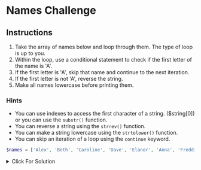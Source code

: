 # Names Challenge

## Instructions

1. Take the array of names below and loop through them. The type of loop is up to you.
2. Within the loop, use a conditional statement to check if the first letter of the name is 'A'.
3. If the first letter is 'A', skip that name and continue to the next iteration.
4. If the first letter is not 'A', reverse the string.
5. Make all names lowercase before printing them.

### Hints

- You can use indexes to access the first character of a string. ($string[0]) or you can use the `substr()` function.
- You can reverse a string using the `strrev()` function.
- You can make a string lowercase using the `strtolower()` function.
- You can skip an iteration of a loop using the `continue` keyword.

```php
$names = ['Alex', 'Beth', 'Caroline', 'Dave', 'Elanor', 'Anna', 'Freddie', 'Adam'];
```

<details>
  <summary>Click For Solution</summary>

## Solution #1 - foreach loop & index

```php
foreach ($names as $name) {
    if ($name[0] === 'A') {
        continue;
    }

    echo strtolower(strrev($name)) . '<br>';
}
```

I loop through using a foreach loop. I used the index 0 of the string to get the first letter to see if it is A. If so, I continue and skip the iteration. If not, I lowercase and reverse it.

## Solution #2 - for loop & substr()

```php
for ($i = 0; $i < count($names); $i++) {
  $name = $names[$i];

  if (substr($name, 0, 1) === 'A') {
    continue;
  }
  $reversedName = strtolower(strrev($name));
  echo $reversedName . '<br>';
}
```
I loop through using a for loop. I get the current iteration name using the $i index. I use the substr method to get the first character and see if it is A. If it is, we continue. If not, we reverse and lowercase.

Just to show you another way of doing this, we can also iterate backwards.


```php
for ($i = count($names) - 1; $i >= 0; $i--) {
  $name = $names[$i];
  if (substr($name, 0, 1) === 'A') {
      continue;
  }
  $reversedName = strtolower(strrev($name));
  echo $reversedName . '<br>';
}
```

</details>
